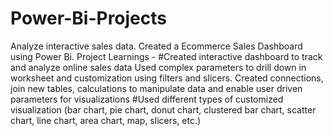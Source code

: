 # Power-Bi-Projects
Analyze interactive sales data. Created a Ecommerce Sales Dashboard using Power Bi.
Project Learnings -
#Created interactive dashboard to track and analyze online sales data Used complex	parameters to drill down in worksheet and customization using filters and slicers. Created connections, join new tables, calculations to manipulate data and enable user driven parameters for visualizations
#Used different types of customized visualization (bar chart, pie chart, donut chart, clustered bar chart, scatter chart, line chart, area chart, map, slicers, etc.)
